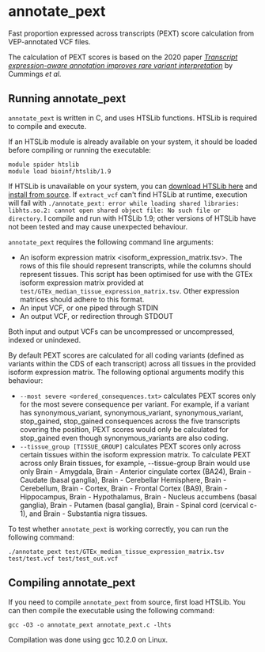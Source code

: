 # annotate_pext
Fast proportion expressed across transcripts (PEXT) score calculation from VEP-annotated VCF files.

The calculation of PEXT scores is based on the 2020 paper *[Transcript expression-aware annotation improves rare variant interpretation](https://www.nature.com/articles/s41586-020-2329-2)* by Cummings *et al.*

## Running annotate_pext

```annotate_pext``` is written in C, and uses HTSLib functions. HTSLib is required to compile and execute.

If an HTSLib module is already available on your system, it should be loaded before compiling or running the executable:

```
module spider htslib
module load bioinf/htslib/1.9
```

If HTSLib is unavailable on your system, you can [download HTSLib here](https://www.htslib.org/download/) and [install from source](https://github.com/samtools/htslib/blob/develop/INSTALL). If ```extract_vcf``` can't find HTSLib at runtime, execution will fail with ```./annotate_pext: error while loading shared libraries: libhts.so.2: cannot open shared object file: No such file or directory```. I compile and run with HTSLib 1.9; other versions of HTSLib have not been tested and may cause unexpected behaviour.

```annotate_pext``` requires the following command line arguments:
* An isoform expression matrix <isoform_expression_matrix.tsv>. The rows of this file should represent transcripts, while the columns should represent tissues. This script has been optimised for use with the GTEx isoform expression matrix provided at ```test/GTEx_median_tissue_expression_matrix.tsv```. Other expression matrices should adhere to this format.
* An input VCF, or one piped through STDIN
* An output VCF, or redirection through STDOUT

Both input and output VCFs can be uncompressed or uncompressed, indexed or unindexed.

By default PEXT scores are calculated for all coding variants (defined as variants within the CDS of each transcript) across all tissues in the provided isoform expression matrix. The following optional arguments modify this behaviour:
* ```--most severe <ordered_consequences.txt>``` calculates PEXT scores only for the most severe consequence per variant. For example, if a variant has synonymous_variant, synonymous_variant, synonymous_variant, stop_gained, stop_gained consequences across the five transcripts covering the position, PEXT scores would only be calculated for stop_gained even though synonymous_variants are also coding.
* ```--tissue_group [TISSUE_GROUP]``` calculates PEXT scores only across certain tissues within the isoform expression matrix. To calculate PEXT across only Brain tissues, for example, --tissue-group Brain would use only Brain - Amygdala, Brain - Anterior cingulate cortex (BA24), Brain - Caudate (basal ganglia), Brain - Cerebellar Hemisphere, Brain - Cerebellum, Brain - Cortex, Brain - Frontal Cortex (BA9), Brain - Hippocampus, Brain - Hypothalamus, Brain - Nucleus accumbens (basal ganglia), Brain - Putamen (basal ganglia), Brain - Spinal cord (cervical c-1), and Brain - Substantia nigra tissues.

To test whether ```annotate_pext``` is working correctly, you can run the following command:

```
./annotate_pext test/GTEx_median_tissue_expression_matrix.tsv test/test.vcf test/test_out.vcf
```

## Compiling annotate_pext

If you need to compile ```annotate_pext``` from source, first load HTSLib. You can then compile the executable using the following command:

```gcc -O3 -o annotate_pext annotate_pext.c -lhts```

Compilation was done using gcc 10.2.0 on Linux.


